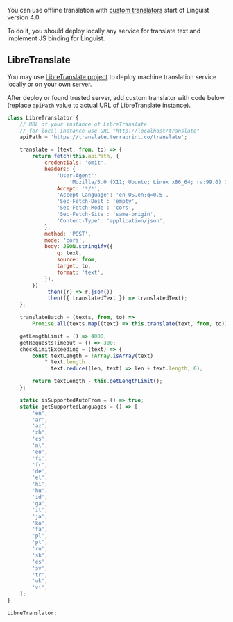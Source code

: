 You can use offline translation with [custom translators](../CustomTranslator.md) start of Linguist version 4.0.

To do it, you should deploy locally any service for translate text and implement JS binding for Linguist.

## LibreTranslate

You may use [LibreTranslate project](https://github.com/LibreTranslate/LibreTranslate) to deploy machine translation service locally or on your own server.

After deploy or found trusted server, add custom translator with code below (replace `apiPath` value to actual URL of LibreTranslate instance).

```js
class LibreTranslator {
	// URL of your instance of LibreTranslate
	// for local instance use URL "http://localhost/translate"
	apiPath = 'https://translate.terraprint.co/translate';

	translate = (text, from, to) => {
		return fetch(this.apiPath, {
			credentials: 'omit',
			headers: {
				'User-Agent':
					'Mozilla/5.0 (X11; Ubuntu; Linux x86_64; rv:99.0) Gecko/20100101 Firefox/99.0',
				Accept: '*/*',
				'Accept-Language': 'en-US,en;q=0.5',
				'Sec-Fetch-Dest': 'empty',
				'Sec-Fetch-Mode': 'cors',
				'Sec-Fetch-Site': 'same-origin',
				'Content-Type': 'application/json',
			},
			method: 'POST',
			mode: 'cors',
			body: JSON.stringify({
				q: text,
				source: from,
				target: to,
				format: 'text',
			}),
		})
			.then((r) => r.json())
			.then(({ translatedText }) => translatedText);
	};

	translateBatch = (texts, from, to) =>
		Promise.all(texts.map((text) => this.translate(text, from, to)));

	getLengthLimit = () => 4000;
	getRequestsTimeout = () => 300;
	checkLimitExceeding = (text) => {
		const textLength = !Array.isArray(text)
			? text.length
			: text.reduce((len, text) => len + text.length, 0);

		return textLength - this.getLengthLimit();
	};

	static isSupportedAutoFrom = () => true;
	static getSupportedLanguages = () => [
		'en',
		'ar',
		'az',
		'zh',
		'cs',
		'nl',
		'eo',
		'fi',
		'fr',
		'de',
		'el',
		'hi',
		'hu',
		'id',
		'ga',
		'it',
		'ja',
		'ko',
		'fa',
		'pl',
		'pt',
		'ru',
		'sk',
		'es',
		'sv',
		'tr',
		'uk',
		'vi',
	];
}

LibreTranslator;
```
